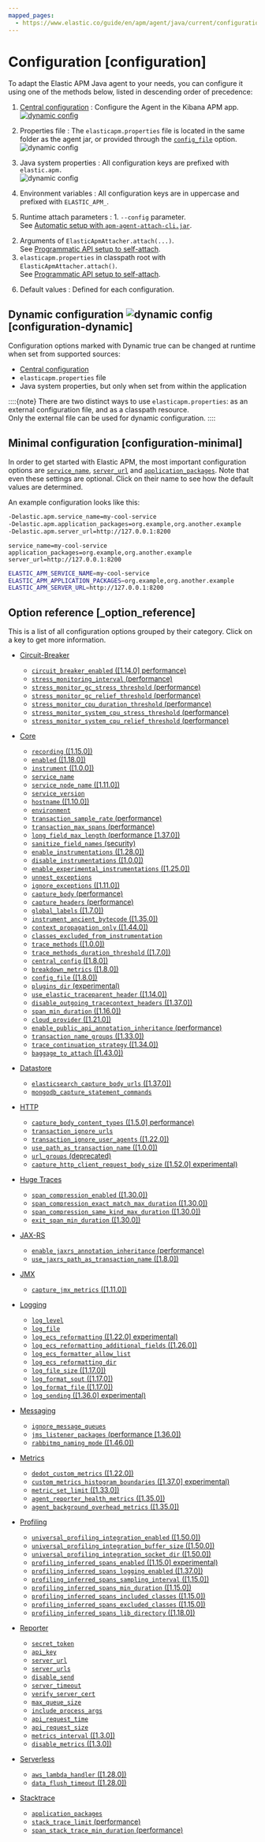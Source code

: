 ```yaml
---
mapped_pages:
  - https://www.elastic.co/guide/en/apm/agent/java/current/configuration.html
---
```


# Configuration [configuration]

To adapt the Elastic APM Java agent to your needs, you can configure it using one of the methods below, listed in descending order of precedence:

1) [Central configuration](docs-content://solutions/observability/apps/apm-agent-central-configuration.md)
:   Configure the Agent in the Kibana APM app. [![dynamic config](/reference/images/dynamic-config.svg "") ](#configuration-dynamic)

2) Properties file
:   The `elasticapm.properties` file is located in the same folder as the agent jar, or provided through the [`config_file`](/reference/config-core.md#config-config-file) option. ![dynamic config](/reference/images/dynamic-config.svg "")

3) Java system properties
:   All configuration keys are prefixed with `elastic.apm.`<br> ![dynamic config](/reference/images/dynamic-config.svg "")

4) Environment variables
:   All configuration keys are in uppercase and prefixed with `ELASTIC_APM_`.

5) Runtime attach parameters
:   1. `--config` parameter.<br> See [Automatic setup with `apm-agent-attach-cli.jar`](/reference/setup-attach-cli.md).
2. Arguments of `ElasticApmAttacher.attach(...)`.<br> See [Programmatic API setup to self-attach](/reference/setup-attach-api.md).
3. `elasticapm.properties` in classpath root with `ElasticApmAttacher.attach()`.<br> See [Programmatic API setup to self-attach](/reference/setup-attach-api.md).


6) Default values
:   Defined for each configuration.


## Dynamic configuration ![dynamic config](/reference/images/dynamic-config.svg "") [configuration-dynamic]

Configuration options marked with Dynamic true can be changed at runtime when set from supported sources:

* [Central configuration](docs-content://solutions/observability/apps/apm-agent-central-configuration.md)
* `elasticapm.properties` file
* Java system properties, but only when set from within the application

::::{note}
There are two distinct ways to use `elasticapm.properties`: as an external configuration file, and as a classpath resource.<br> Only the external file can be used for dynamic configuration.
::::



## Minimal configuration [configuration-minimal]

In order to get started with Elastic APM, the most important configuration options are [`service_name`](/reference/config-core.md#config-service-name), [`server_url`](/reference/config-reporter.md#config-server-url) and [`application_packages`](/reference/config-stacktrace.md#config-application-packages). Note that even these settings are optional. Click on their name to see how the default values are determined.

An example configuration looks like this:

```bash
-Delastic.apm.service_name=my-cool-service
-Delastic.apm.application_packages=org.example,org.another.example
-Delastic.apm.server_url=http://127.0.0.1:8200
```

```properties
service_name=my-cool-service
application_packages=org.example,org.another.example
server_url=http://127.0.0.1:8200
```

```bash
ELASTIC_APM_SERVICE_NAME=my-cool-service
ELASTIC_APM_APPLICATION_PACKAGES=org.example,org.another.example
ELASTIC_APM_SERVER_URL=http://127.0.0.1:8200
```


## Option reference [_option_reference]

This is a list of all configuration options grouped by their category. Click on a key to get more information.

* [Circuit-Breaker](/reference/config-circuit-breaker.md)

    * [`circuit_breaker_enabled` ([1.14.0] performance)](/reference/config-circuit-breaker.md#config-circuit-breaker-enabled)
    * [`stress_monitoring_interval` (performance)](/reference/config-circuit-breaker.md#config-stress-monitoring-interval)
    * [`stress_monitor_gc_stress_threshold` (performance)](/reference/config-circuit-breaker.md#config-stress-monitor-gc-stress-threshold)
    * [`stress_monitor_gc_relief_threshold` (performance)](/reference/config-circuit-breaker.md#config-stress-monitor-gc-relief-threshold)
    * [`stress_monitor_cpu_duration_threshold` (performance)](/reference/config-circuit-breaker.md#config-stress-monitor-cpu-duration-threshold)
    * [`stress_monitor_system_cpu_stress_threshold` (performance)](/reference/config-circuit-breaker.md#config-stress-monitor-system-cpu-stress-threshold)
    * [`stress_monitor_system_cpu_relief_threshold` (performance)](/reference/config-circuit-breaker.md#config-stress-monitor-system-cpu-relief-threshold)

* [Core](/reference/config-core.md)

    * [`recording` ([1.15.0])](/reference/config-core.md#config-recording)
    * [`enabled` ([1.18.0])](/reference/config-core.md#config-enabled)
    * [`instrument` ([1.0.0])](/reference/config-core.md#config-instrument)
    * [`service_name`](/reference/config-core.md#config-service-name)
    * [`service_node_name` ([1.11.0])](/reference/config-core.md#config-service-node-name)
    * [`service_version`](/reference/config-core.md#config-service-version)
    * [`hostname` ([1.10.0])](/reference/config-core.md#config-hostname)
    * [`environment`](/reference/config-core.md#config-environment)
    * [`transaction_sample_rate` (performance)](/reference/config-core.md#config-transaction-sample-rate)
    * [`transaction_max_spans` (performance)](/reference/config-core.md#config-transaction-max-spans)
    * [`long_field_max_length` (performance [1.37.0])](/reference/config-core.md#config-long-field-max-length)
    * [`sanitize_field_names` (security)](/reference/config-core.md#config-sanitize-field-names)
    * [`enable_instrumentations` ([1.28.0])](/reference/config-core.md#config-enable-instrumentations)
    * [`disable_instrumentations` ([1.0.0])](/reference/config-core.md#config-disable-instrumentations)
    * [`enable_experimental_instrumentations` ([1.25.0])](/reference/config-core.md#config-enable-experimental-instrumentations)
    * [`unnest_exceptions`](/reference/config-core.md#config-unnest-exceptions)
    * [`ignore_exceptions` ([1.11.0])](/reference/config-core.md#config-ignore-exceptions)
    * [`capture_body` (performance)](/reference/config-core.md#config-capture-body)
    * [`capture_headers` (performance)](/reference/config-core.md#config-capture-headers)
    * [`global_labels` ([1.7.0])](/reference/config-core.md#config-global-labels)
    * [`instrument_ancient_bytecode` ([1.35.0])](/reference/config-core.md#config-instrument-ancient-bytecode)
    * [`context_propagation_only` ([1.44.0])](/reference/config-core.md#config-context-propagation-only)
    * [`classes_excluded_from_instrumentation`](/reference/config-core.md#config-classes-excluded-from-instrumentation)
    * [`trace_methods` ([1.0.0])](/reference/config-core.md#config-trace-methods)
    * [`trace_methods_duration_threshold` ([1.7.0])](/reference/config-core.md#config-trace-methods-duration-threshold)
    * [`central_config` ([1.8.0])](/reference/config-core.md#config-central-config)
    * [`breakdown_metrics` ([1.8.0])](/reference/config-core.md#config-breakdown-metrics)
    * [`config_file` ([1.8.0])](/reference/config-core.md#config-config-file)
    * [`plugins_dir` (experimental)](/reference/config-core.md#config-plugins-dir)
    * [`use_elastic_traceparent_header` ([1.14.0])](/reference/config-core.md#config-use-elastic-traceparent-header)
    * [`disable_outgoing_tracecontext_headers` ([1.37.0])](/reference/config-core.md#config-disable-outgoing-tracecontext-headers)
    * [`span_min_duration` ([1.16.0])](/reference/config-core.md#config-span-min-duration)
    * [`cloud_provider` ([1.21.0])](/reference/config-core.md#config-cloud-provider)
    * [`enable_public_api_annotation_inheritance` (performance)](/reference/config-core.md#config-enable-public-api-annotation-inheritance)
    * [`transaction_name_groups` ([1.33.0])](/reference/config-core.md#config-transaction-name-groups)
    * [`trace_continuation_strategy` ([1.34.0])](/reference/config-core.md#config-trace-continuation-strategy)
    * [`baggage_to_attach` ([1.43.0])](/reference/config-core.md#config-baggage-to-attach)

* [Datastore](/reference/config-datastore.md)

    * [`elasticsearch_capture_body_urls` ([1.37.0])](/reference/config-datastore.md#config-elasticsearch-capture-body-urls)
    * [`mongodb_capture_statement_commands`](/reference/config-datastore.md#config-mongodb-capture-statement-commands)

* [HTTP](/reference/config-http.md)

    * [`capture_body_content_types` ([1.5.0] performance)](/reference/config-http.md#config-capture-body-content-types)
    * [`transaction_ignore_urls`](/reference/config-http.md#config-transaction-ignore-urls)
    * [`transaction_ignore_user_agents` ([1.22.0])](/reference/config-http.md#config-transaction-ignore-user-agents)
    * [`use_path_as_transaction_name` ([1.0.0])](/reference/config-http.md#config-use-path-as-transaction-name)
    * [`url_groups` (deprecated)](/reference/config-http.md#config-url-groups)
    * [`capture_http_client_request_body_size` ([1.52.0] experimental)](/reference/config-http.md#config-capture-http-client-request-body-size)

* [Huge Traces](/reference/config-huge-traces.md)

    * [`span_compression_enabled` ([1.30.0])](/reference/config-huge-traces.md#config-span-compression-enabled)
    * [`span_compression_exact_match_max_duration` ([1.30.0])](/reference/config-huge-traces.md#config-span-compression-exact-match-max-duration)
    * [`span_compression_same_kind_max_duration` ([1.30.0])](/reference/config-huge-traces.md#config-span-compression-same-kind-max-duration)
    * [`exit_span_min_duration` ([1.30.0])](/reference/config-huge-traces.md#config-exit-span-min-duration)

* [JAX-RS](/reference/config-jax-rs.md)

    * [`enable_jaxrs_annotation_inheritance` (performance)](/reference/config-jax-rs.md#config-enable-jaxrs-annotation-inheritance)
    * [`use_jaxrs_path_as_transaction_name` ([1.8.0])](/reference/config-jax-rs.md#config-use-jaxrs-path-as-transaction-name)

* [JMX](/reference/config-jmx.md)

    * [`capture_jmx_metrics` ([1.11.0])](/reference/config-jmx.md#config-capture-jmx-metrics)

* [Logging](/reference/config-logging.md)

    * [`log_level`](/reference/config-logging.md#config-log-level)
    * [`log_file`](/reference/config-logging.md#config-log-file)
    * [`log_ecs_reformatting` ([1.22.0] experimental)](/reference/config-logging.md#config-log-ecs-reformatting)
    * [`log_ecs_reformatting_additional_fields` ([1.26.0])](/reference/config-logging.md#config-log-ecs-reformatting-additional-fields)
    * [`log_ecs_formatter_allow_list`](/reference/config-logging.md#config-log-ecs-formatter-allow-list)
    * [`log_ecs_reformatting_dir`](/reference/config-logging.md#config-log-ecs-reformatting-dir)
    * [`log_file_size` ([1.17.0])](/reference/config-logging.md#config-log-file-size)
    * [`log_format_sout` ([1.17.0])](/reference/config-logging.md#config-log-format-sout)
    * [`log_format_file` ([1.17.0])](/reference/config-logging.md#config-log-format-file)
    * [`log_sending` ([1.36.0] experimental)](/reference/config-logging.md#config-log-sending)

* [Messaging](/reference/config-messaging.md)

    * [`ignore_message_queues`](/reference/config-messaging.md#config-ignore-message-queues)
    * [`jms_listener_packages` (performance [1.36.0])](/reference/config-messaging.md#config-jms-listener-packages)
    * [`rabbitmq_naming_mode` ([1.46.0])](/reference/config-messaging.md#config-rabbitmq-naming-mode)

* [Metrics](/reference/config-metrics.md)

    * [`dedot_custom_metrics` ([1.22.0])](/reference/config-metrics.md#config-dedot-custom-metrics)
    * [`custom_metrics_histogram_boundaries` ([1.37.0] experimental)](/reference/config-metrics.md#config-custom-metrics-histogram-boundaries)
    * [`metric_set_limit` ([1.33.0])](/reference/config-metrics.md#config-metric-set-limit)
    * [`agent_reporter_health_metrics` ([1.35.0])](/reference/config-metrics.md#config-agent-reporter-health-metrics)
    * [`agent_background_overhead_metrics` ([1.35.0])](/reference/config-metrics.md#config-agent-background-overhead-metrics)

* [Profiling](/reference/config-profiling.md)

    * [`universal_profiling_integration_enabled` ([1.50.0])](/reference/config-profiling.md#config-universal-profiling-integration-enabled)
    * [`universal_profiling_integration_buffer_size` ([1.50.0])](/reference/config-profiling.md#config-universal-profiling-integration-buffer-size)
    * [`universal_profiling_integration_socket_dir` ([1.50.0])](/reference/config-profiling.md#config-universal-profiling-integration-socket-dir)
    * [`profiling_inferred_spans_enabled` ([1.15.0] experimental)](/reference/config-profiling.md#config-profiling-inferred-spans-enabled)
    * [`profiling_inferred_spans_logging_enabled` ([1.37.0])](/reference/config-profiling.md#config-profiling-inferred-spans-logging-enabled)
    * [`profiling_inferred_spans_sampling_interval` ([1.15.0])](/reference/config-profiling.md#config-profiling-inferred-spans-sampling-interval)
    * [`profiling_inferred_spans_min_duration` ([1.15.0])](/reference/config-profiling.md#config-profiling-inferred-spans-min-duration)
    * [`profiling_inferred_spans_included_classes` ([1.15.0])](/reference/config-profiling.md#config-profiling-inferred-spans-included-classes)
    * [`profiling_inferred_spans_excluded_classes` ([1.15.0])](/reference/config-profiling.md#config-profiling-inferred-spans-excluded-classes)
    * [`profiling_inferred_spans_lib_directory` ([1.18.0])](/reference/config-profiling.md#config-profiling-inferred-spans-lib-directory)

* [Reporter](/reference/config-reporter.md)

    * [`secret_token`](/reference/config-reporter.md#config-secret-token)
    * [`api_key`](/reference/config-reporter.md#config-api-key)
    * [`server_url`](/reference/config-reporter.md#config-server-url)
    * [`server_urls`](/reference/config-reporter.md#config-server-urls)
    * [`disable_send`](/reference/config-reporter.md#config-disable-send)
    * [`server_timeout`](/reference/config-reporter.md#config-server-timeout)
    * [`verify_server_cert`](/reference/config-reporter.md#config-verify-server-cert)
    * [`max_queue_size`](/reference/config-reporter.md#config-max-queue-size)
    * [`include_process_args`](/reference/config-reporter.md#config-include-process-args)
    * [`api_request_time`](/reference/config-reporter.md#config-api-request-time)
    * [`api_request_size`](/reference/config-reporter.md#config-api-request-size)
    * [`metrics_interval` ([1.3.0])](/reference/config-reporter.md#config-metrics-interval)
    * [`disable_metrics` ([1.3.0])](/reference/config-reporter.md#config-disable-metrics)

* [Serverless](/reference/config-serverless.md)

    * [`aws_lambda_handler` ([1.28.0])](/reference/config-serverless.md#config-aws-lambda-handler)
    * [`data_flush_timeout` ([1.28.0])](/reference/config-serverless.md#config-data-flush-timeout)

* [Stacktrace](/reference/config-stacktrace.md)

    * [`application_packages`](/reference/config-stacktrace.md#config-application-packages)
    * [`stack_trace_limit` (performance)](/reference/config-stacktrace.md#config-stack-trace-limit)
    * [`span_stack_trace_min_duration` (performance)](/reference/config-stacktrace.md#config-span-stack-trace-min-duration)


















